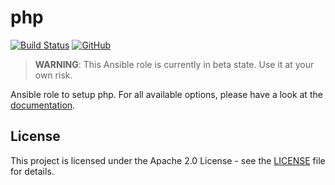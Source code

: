 # php

[![Build Status](https://drone.owncloud.com/api/badges/owncloud-ansible/php/status.svg)](https://drone.owncloud.com/owncloud-ansible/php)
[![GitHub](https://img.shields.io/github/license/owncloud-ansible/php)](https://github.com/owncloud-ansible/php/blob/master/LICENSE)

> **WARNING**: This Ansible role is currently in beta state. Use it at your own risk.

Ansible role to setup php. For all available options, please have a look at the [documentation](https://owncloud-ansible.github.io/role/php/).

## License

This project is licensed under the Apache 2.0 License - see the [LICENSE](LICENSE) file for details.
